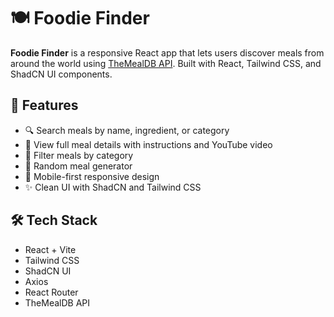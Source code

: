 # 🍽️ Foodie Finder

**Foodie Finder** is a responsive React app that lets users discover meals from around the world using [TheMealDB API](https://www.themealdb.com/api.php). Built with React, Tailwind CSS, and ShadCN UI components.

## 🌟 Features

- 🔍 Search meals by name, ingredient, or category
- 📖 View full meal details with instructions and YouTube video
- 🧠 Filter meals by category
- 🎲 Random meal generator
- 📱 Mobile-first responsive design
- ✨ Clean UI with ShadCN and Tailwind CSS

## 🛠️ Tech Stack

- React + Vite
- Tailwind CSS
- ShadCN UI
- Axios
- React Router
- TheMealDB API


